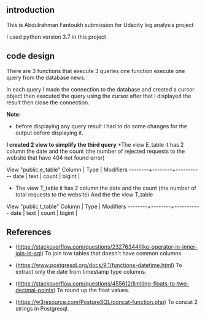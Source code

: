 ## introduction

This is Abdulrahman Fantoukh submission for Udacity log analysis project

I used python version 3.7 in this project

## code design

There are 3 functions that execute 3 queries one function execute one query from the database news.

In each query I made the connection to the database and created a cursor object then executed the query using the cursor after that I displayed the result then close the connection.

**Note:** 
* before displaying any query result I had to do some changes for the output before displaying it.

**I created 2 view to simplify the third query**
*The view E_table it has 2 column the date and the count (the number of rejected requests to the website that have 404 not found error)

View "public.e_table"
 Column |  Type  | Modifiers 
--------+--------+-----------
 date   | text   | 
 count  | bigint | 


* The view T_table it has 2 column the date and the count (the number of total requests to the website)
And the the view T_table 

View "public.t_table"
 Column |  Type  | Modifiers 
--------+--------+-----------
 date   | text   | 
 count  | bigint | 

## References

* (https://stackoverflow.com/questions/23276344/like-operator-in-inner-join-in-sql)
To join tow tables that doesn't have common columns. 


* (https://www.postgresql.org/docs/9.1/functions-datetime.html)
To extract only the date from timestamp type columns.

* (https://stackoverflow.com/questions/455612/limiting-floats-to-two-decimal-points)
To round up the float values.

* (https://w3resource.com/PostgreSQL/concat-function.php)
To concat 2 strings in Postgresql.